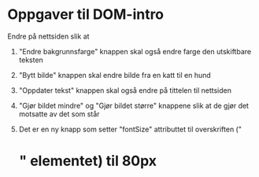 # Oppgaver til DOM-intro

Endre på nettsiden slik at 

1) "Endre bakgrunnsfarge" knappen skal også endre farge den utskiftbare teksten

2) "Bytt bilde" knappen skal endre bilde fra en katt til en hund

3) "Oppdater tekst" knappen skal også endre på tittelen til nettsiden

4) "Gjør bildet mindre" og "Gjør bildet større" knappene slik at de gjør det motsatte av det som står

5) Det er en ny knapp som setter "fontSize" attributtet til overskriften ("<h1>" elementet) til 80px
